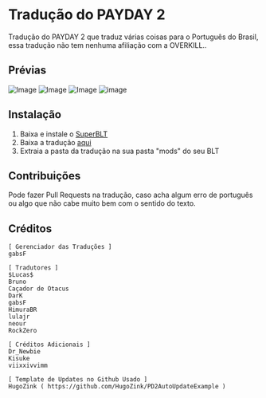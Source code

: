 # Tradução do PAYDAY 2
Tradução do PAYDAY 2 que traduz várias coisas para o Português do Brasil, essa tradução não tem nenhuma afiliação com a OVERKILL..

## Prévias
![Image](https://i.imgur.com/9ghp3Ha.png)
![Image](https://i.imgur.com/YgcBmne.png)
![Image](https://i.imgur.com/YgaFvji.png)
![image](https://i.imgur.com/IOqE2Qs.png)

## Instalação
1. Baixa e instale o [SuperBLT](https://superblt.znix.xyz/)
2. Baixa a tradução [aqui](https://modworkshop.net/mod/24352)
3. Extraia a pasta da tradução na sua pasta "mods" do seu BLT

## Contribuições
Pode fazer Pull Requests na tradução, caso acha algum erro de português ou algo que não cabe muito bem com o sentido do texto.

## Créditos
```
[ Gerenciador das Traduções ]
gabsF

[ Tradutores ]
$Lucas$
Bruno
Caçador de Otacus
DarK
gabsF
HimuraBR
lulajr
neour
RockZero

[ Créditos Adicionais ]
Dr_Newbie
Kisuke
viixxivvimm

[ Template de Updates no Github Usado ]
HugoZink ( https://github.com/HugoZink/PD2AutoUpdateExample )
```
